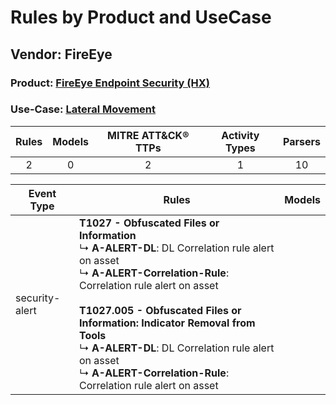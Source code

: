 Rules by Product and UseCase
============================
Vendor: FireEye
---------------
### Product: [FireEye Endpoint Security (HX)](../ds_fireeye_fireeye_endpoint_security_(hx).md)
### Use-Case: [Lateral Movement](../../../../UseCases/uc_lateral_movement.md)

| Rules | Models | MITRE ATT&CK® TTPs | Activity Types | Parsers |
|:-----:|:------:|:------------------:|:--------------:|:-------:|
|   2   |   0    |         2          |       1        |   10    |

| Event Type     | Rules    | Models |
| ---- | ---- | ------ |
| security-alert | <b>T1027 - Obfuscated Files or Information</b><br> ↳ <b>A-ALERT-DL</b>: DL Correlation rule alert on asset<br> ↳ <b>A-ALERT-Correlation-Rule</b>: Correlation rule alert on asset<br><br><b>T1027.005 - Obfuscated Files or Information: Indicator Removal from Tools</b><br> ↳ <b>A-ALERT-DL</b>: DL Correlation rule alert on asset<br> ↳ <b>A-ALERT-Correlation-Rule</b>: Correlation rule alert on asset |        |